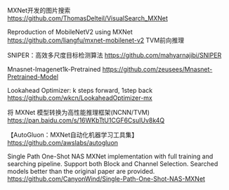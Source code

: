 MXNet开发的图片搜索
https://github.com/ThomasDelteil/VisualSearch_MXNet

Reproduction of MobileNetV2 using MXNet
https://github.com/liangfu/mxnet-mobilenet-v2 TVM前向推理

SNIPER：高效多尺度目标检测算法
https://github.com/mahyarnajibi/SNIPER

Mnasnet-Imagenet1k-Pretrained
https://github.com/zeusees/Mnasnet-Pretrained-Model

Lookahead Optimizer: k steps forward, 1step back
https://github.com/wkcn/LookaheadOptimizer-mx

将 MXNet 模型转换为高性能推理框架(NCNN/TVM)
https://pan.baidu.com/s/16WKbTtU1CGF6CsuIUv8k4Q 

【AutoGluon：MXNet自动化机器学习工具集】
https://github.com/awslabs/autogluon

Single Path One-Shot NAS MXNet implementation with full training and searching pipeline. Support both Block and Channel Selection. Searched models better than the original paper are provided.
https://github.com/CanyonWind/Single-Path-One-Shot-NAS-MXNet